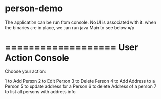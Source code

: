 # person-demo

The application can be run from console. No UI is associated with it. 
when the binaries are in place, we can run java Main to see below o/p

===================
User Action Console
===================

Choose your action:

1 to Add Person
2 to Edit Person
3 to Delete Person
4 to Add Address to a Person
5 to update address for a Person
6 to delete Address of a person
7 to list all persons with address info
